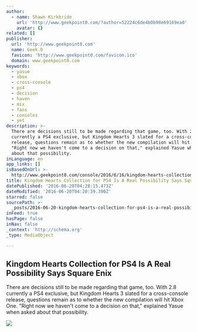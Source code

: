 ```yaml
---
author:
  - name: Shawn Kirkbride
    url: 'http://www.geekpoint0.com/?author=52224c6de4b0b90e69169ea0'
    avatar: {}
related: []
publisher:
  url: 'http://www.geekpoint0.com'
  name: Geek.0
  favicon: 'http://www.geekpoint0.com/favicon.ico'
  domain: www.geekpoint0.com
keywords:
  - yasue
  - xbox
  - cross-console
  - ps4
  - decision
  - haven
  - mix
  - fans
  - consoles
  - yet
description: >-
  There are decisions still to be made regarding that game, too. With 2.8
  currently a PS4 exclusive, but Kingdom Hearts 3 slated for a cross-console
  release, questions remain as to whether the new compilation will hit Xbox One.
  "Right now we haven't come to a decision on that," explained Yasue when asked
  about that possibility.
inLanguage: en
app_links: []
isBasedOnUrl: >-
  http://www.geekpoint0.com/console/2016/6/16/kingdom-hearts-collection-for-ps4-is-a-real-possibility-says-square-enix
title: Kingdom Hearts Collection for PS4 Is A Real Possibility Says Square Enix
datePublished: '2016-06-20T04:28:15.473Z'
dateModified: '2016-06-20T04:20:39.390Z'
starred: false
sourcePath: >-
  _posts/2016-06-20-kingdom-hearts-collection-for-ps4-is-a-real-possibility-says.md
inFeed: true
hasPage: false
inNav: false
_context: 'http://schema.org'
_type: MediaObject

---
```

<article style=""><h1>Kingdom Hearts Collection for PS4 Is A Real Possibility Says Square Enix</h1><p>There are decisions still to be made regarding that game, too. With 2.8 currently a PS4 exclusive, but Kingdom Hearts 3 slated for a cross-console release, questions remain as to whether the new compilation will hit Xbox One. "Right now we haven't come to a decision on that," explained Yasue when asked about that possibility.</p><img src="http://static1.squarespace.com/static/54ee77a9e4b05efebc2c5984/54eeb422e4b021bc7efd0b5f/576320815016e161562fc4a5/1466114740897/kingdom-hearts-3.jpg?format=1000w" /></article>